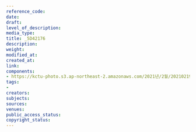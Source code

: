 ```yaml
---
reference_code: 
date: 
draft: 
level_of_description: 
media_type: 
title: _5D42176
description: 
weight: 
modified_at: 
created_at: 
link: 
components:
- https://kctu-photo.s3.ap-northeast-2.amazonaws.com/2021년/2월/20210219_백기완+선생+발인.영결식.하관/송승현/_5D42176.jpg
tags:
- 
creators: 
subjects: 
sources: 
venues: 
public_access_status: 
copyright_status: 
---
```

